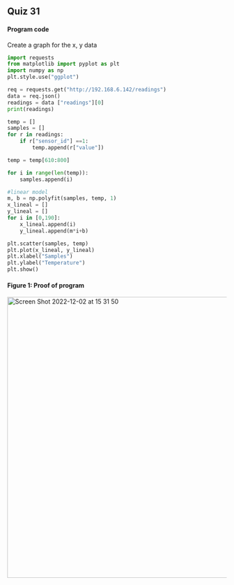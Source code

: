 ## Quiz 31
#### Program code
Create a graph for the x, y data
```.py
import requests
from matplotlib import pyplot as plt
import numpy as np
plt.style.use("ggplot")

req = requests.get("http://192.168.6.142/readings")
data = req.json()
readings = data ["readings"][0]
print(readings)

temp = []
samples = []
for r in readings:
    if r["sensor_id"] ==1:
        temp.append(r["value"])

temp = temp[610:800]

for i in range(len(temp)):
    samples.append(i)

#linear model
m, b = np.polyfit(samples, temp, 1)
x_lineal = []
y_lineal = []
for i in [0,190]:
    x_lineal.append(i)
    y_lineal.append(m*i+b)

plt.scatter(samples, temp)
plt.plot(x_lineal, y_lineal)
plt.xlabel("Samples")
plt.ylabel("Temperature")
plt.show()
``` 

#### Figure 1: Proof of program
<img width="644" alt="Screen Shot 2022-12-02 at 15 31 50" src="https://user-images.githubusercontent.com/105724334/205230178-4b676066-50c6-4db2-8d22-a3c6dcb737f4.png">
